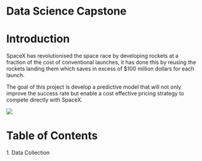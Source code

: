 
# **Data Science Capstone**

# Introduction

SpaceX has revolutionised the space race by developing rockets at a fraction of the cost of conventional launches, it has done this by reusing the rockets landing them which saves in excess of $100 million dollars for each launch. 

The goal of this project is develop a predictive model that will not only improve the success rate but enable a cost effective pricing strategy to compete directly with SpaceX.

![](https://cf-courses-data.s3.us.cloud-object-storage.appdomain.cloud/IBMDeveloperSkillsNetwork-DS0701EN-SkillsNetwork/lab_v2/images/landing\_1.gif)


# Table of Contents
  <Div>
    1. Data Collection
      <a href="https://github.com/DavidMorpeth/DataScienceCapstoneProject/blob/main/SpaceX%20Notebook.ipynb>Datga</a>
  </Div>

